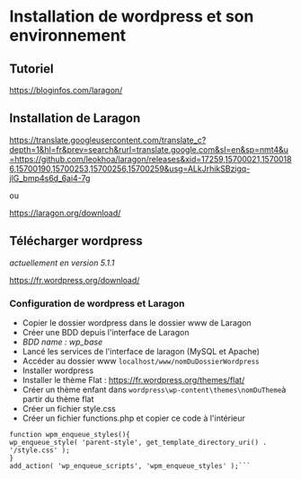 # Installation de wordpress et son environnement 

## Tutoriel
https://bloginfos.com/laragon/

## Installation de Laragon
https://translate.googleusercontent.com/translate_c?depth=1&hl=fr&prev=search&rurl=translate.google.com&sl=en&sp=nmt4&u=https://github.com/leokhoa/laragon/releases&xid=17259,15700021,15700186,15700190,15700253,15700256,15700259&usg=ALkJrhikSBzigq-jlG_bmp4s6d_6ai4-7g
 
ou

https://laragon.org/download/

## Télécharger wordpress
*actuellement en version 5.1.1*

https://fr.wordpress.org/download/

### Configuration de wordpress et Laragon
- Copier le dossier wordpress dans le dossier www de Laragon
- Créer une BDD depuis l'interface de Laragon
- *BDD name : wp_base*
- Lancé les services de l'interface de laragon (MySQL et Apache)
- Accéder au dossier www `localhost/www/nomDuDossierWordpress`
- Installer wordpress
- Installer le thème Flat : https://fr.wordpress.org/themes/flat/
- Créer un thème enfant dans `wordpress\wp-content\themes\nomDuTheme`à partir du thème flat
- Créer un fichier style.css
- Créer un fichier functions.php et copier ce code à l'intérieur 
```<?php
function wpm_enqueue_styles(){
wp_enqueue_style( 'parent-style', get_template_directory_uri() . '/style.css' );
}
add_action( 'wp_enqueue_scripts', 'wpm_enqueue_styles' );```